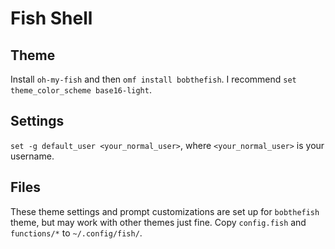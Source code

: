 # Fish Shell 

## Theme
Install `oh-my-fish` and then `omf install bobthefish`.
I recommend `set theme_color_scheme base16-light`.

## Settings
`set -g default_user <your_normal_user>`, where `<your_normal_user>` is your username.

## Files
These theme settings and prompt customizations are set up for `bobthefish` theme, but may work with other themes just fine.
Copy `config.fish` and `functions/*` to `~/.config/fish/`.